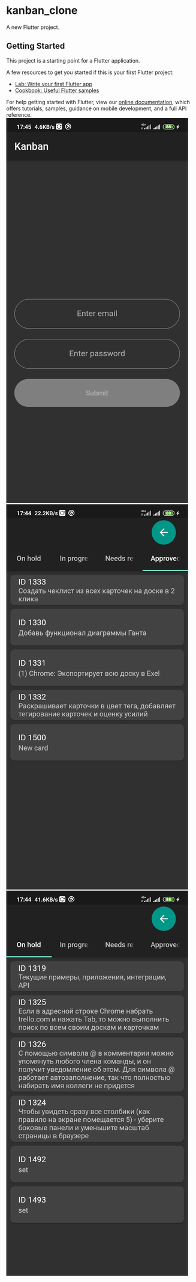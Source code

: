 # kanban_clone

A new Flutter project.

## Getting Started

This project is a starting point for a Flutter application.

A few resources to get you started if this is your first Flutter project:

- [Lab: Write your first Flutter app](https://flutter.dev/docs/get-started/codelab)
- [Cookbook: Useful Flutter samples](https://flutter.dev/docs/cookbook)

For help getting started with Flutter, view our
[online documentation](https://flutter.dev/docs), which offers tutorials,
samples, guidance on mobile development, and a full API reference.
![screen 1](https://github.com/Bek-End/kanban_clone/blob/master/screenshots/1.jpg)
![screen 2](https://github.com/Bek-End/kanban_clone/blob/master/screenshots/2.jpg)
![screen 3](https://github.com/Bek-End/kanban_clone/blob/master/screenshots/3.jpg)
